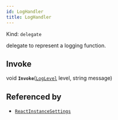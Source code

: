 ```yaml
---
id: LogHandler
title: LogHandler
---
```


Kind: `delegate`

delegate to represent a logging function.

## Invoke
void **`Invoke`**([`LogLevel`](LogLevel) level, string message)





## Referenced by
- [`ReactInstanceSettings`](ReactInstanceSettings)
